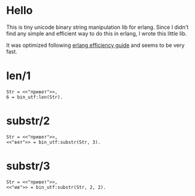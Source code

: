 # Hello
This is tiny unicode binary string manipulation lib for erlang. Since I didn't find any simple and efficient way to do this in erlang, I wrote this little lib.

It was optimized following [erlang efficiency guide](http://www.erlang.org/doc/efficiency_guide/binaryhandling.html) and seems to be very fast.

# len/1

	Str = <<"привет">>,
	6 = bin_utf:len(Str).

# substr/2

	Str = <<"привет">>,
	<<"вет">> = bin_utf:substr(Str, 3).

# substr/3

	Str = <<"привет">>,
	<<"ив">> = bin_utf:substr(Str, 2, 2).